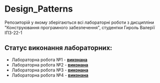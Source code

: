 # Design_Patterns
Репозиторій у якому зберігаються всі лабораторні роботи з дисципліни "Конструювання програмного забезпечення", студентки Гироль Валерії ІПЗ-22-1

## Cтатус виконання лабораторних:
- Лабораторна робота №1 - [__виконана__](https://github.com/valeriahyrol/Design_Patterns/tree/main/lab_1_hyrol)
- Лабораторна робота №2 - [__виконана__](https://github.com/valeriahyrol/Design_Patterns/tree/main/lab_2_hyrol)
- Лабораторна робота №3 - [__виконана__](https://github.com/valeriahyrol/Design_Patterns/tree/main/lab_3_hyrol)
- Лабораторна робота №4 - [__виконана__](https://github.com/valeriahyrol/Design_Patterns/tree/main/lab_4_hyrol)
